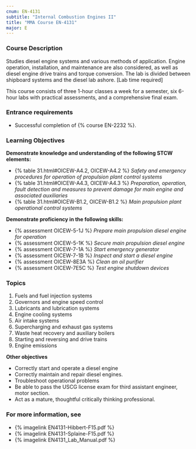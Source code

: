 ```yaml
---
cnum: EN-4131
subtitle: "Internal Combustion Engines II"
title: "MMA Course EN-4131"
major: E
---
```


### Course Description

Studies diesel engine systems and various methods of application. Engine operation, installation, and maintenance are also considered, as well as diesel engine drive trains and torque conversion. The lab is divided between shipboard systems and the diesel lab ashore. [Lab time required]

This course consists of three 1-hour classes a week for a semester, six 6-hour labs  with practical assessments, and a comprehensive final exam.

### Entrance requirements

* Successful completion of {% course EN-2232 %}.

### Learning Objectives

**Demonstrate knowledge and understanding of the following STCW elements:**

* {% table 31.html#OICEW-A4.2, OICEW-A4.2 %} *Safety and emergency procedures for operation of propulsion plant control systems*
* {% table 31.html#OICEW-A4.3, OICEW-A4.3 %} *Preparation, operation, fault detection and measures to prevent damage for main engine and associated auxiliaries*
* {% table 31.html#OICEW-B1.2, OICEW-B1.2 %} *Main propulsion plant operational control systems*

**Demonstrate proficiency in the following skills:**

* {% assessment OICEW-5-1J %} *Prepare main propulsion diesel engine for operation*
* {% assessment OICEW-5-1K %} *Secure main propulsion diesel engine*
* {% assessment OICEW-7-1A %} *Start emergency generator*
* {% assessment OICEW-7-1B %} *Inspect and start a diesel engine*
* {% assessment OICEW-8E3A %} *Clean an oil purifier*
* {% assessment OICEW-7E5C %} *Test engine shutdown devices*

### Topics

1.	Fuels and fuel injection systems
2.	Governors and engine speed control
3.	Lubricants and lubrication systems
4.	Engine cooling systems
5.	Air intake systems
6.	Supercharging and exhaust gas systems
7.	Waste heat recovery and auxiliary boilers
8.	Starting and reversing and drive trains
9.	Engine emissions



**Other objectives**


* Correctly start and operate a diesel engine
* Correctly maintain and repair diesel engines.
* Troubleshoot operational problems
* Be able to pass the USCG license exam for third assistant engineer, motor section.
* Act as a mature, thoughtful critically thinking professional.


### For more information, see 

* {% imagelink EN4131-Hibbert-F15.pdf %} 
* {% imagelink EN4131-Splaine-F15.pdf %} 
* {% imagelink EN4131_Lab_Manual.pdf %} 



